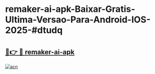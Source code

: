 # remaker-ai-apk-Baixar-Gratis-Ultima-Versao-Para-Android-IOS-2025-#dtudq

# <h2><a href="https://ainizakaria.my?title=remaker-ai-apk&ref=24M">🔗👉 🔴 remaker-ai-apk</a></h2>

[![acn](https://github.com/user-attachments/assets/0f9c940e-d8b0-45ae-aac7-cd30a18b3e1c)](https://ainizakaria.my?title=remaker-ai-apk&ref=24M)

